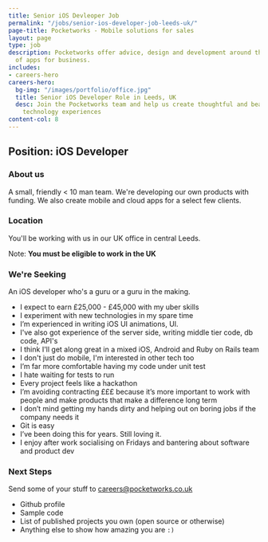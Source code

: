 ```yaml
---
title: Senior iOS Devleoper Job
permalink: "/jobs/senior-ios-developer-job-leeds-uk/"
page-title: Pocketworks - Mobile solutions for sales
layout: page
type: job
description: Pocketworks offer advice, design and development around the implementation
  of apps for business.
includes:
- careers-hero
careers-hero:
  bg-img: "/images/portfolio/office.jpg"
  title: Senior iOS Developer Role in Leeds, UK
  desc: Join the Pocketworks team and help us create thoughtful and beautifully engineered
    technology experiences
content-col: 8
---
```


## Position: iOS Developer

### About us

A small, friendly &lt; 10 man team.  We're developing our own products with funding. We also create mobile and cloud apps for a select few clients.

### Location

You'll be working with us in our UK office in central Leeds.

Note: **You must be eligible to work in the UK**

### We're Seeking

An iOS developer who's a guru or a guru in the making.

- I expect to earn £25,000 - £45,000 with my uber skills
- I experiment with new technologies in my spare time
- I&#8217;m experienced in writing iOS UI animations, UI.
- I've also got experience of the server side, writing middle tier code, db code, API's
- I think I'll get along great in a mixed iOS, Android and Ruby on Rails team
- I don't just do mobile, I'm interested in other tech too
- I&#8217;m far more comfortable having my code under unit test
- I hate waiting for tests to run
- Every project feels like a hackathon
- I&#8217;m avoiding contracting £££ because it&#8217;s more important to work with people and make products that make a difference long term
- I don&#8217;t mind getting my hands dirty and helping out on boring jobs if the company needs it
- Git is easy
- I&#8217;ve been doing this for years. Still loving it.
- I enjoy after work socialising on Fridays and bantering about software and product dev

### Next Steps

Send some of your stuff to [careers@pocketworks.co.uk](mailto:careers@pocketworks.co.uk)

- Github profile
- Sample code
- List of published projects you own (open source or otherwise)
- Anything else to show how amazing you are <code>:)</code>

